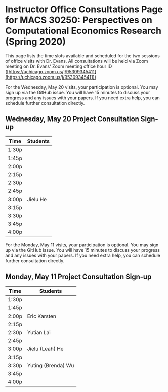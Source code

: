 # Instructor Office Consultations Page for MACS 30250: Perspectives on Computational Economics Research (Spring 2020)


This page lists the time slots available and scheduled for the two sessions of office visits with Dr. Evans. All consultations will be held via Zoom meeting on Dr. Evans' Zoom meeting office hour ID ([https://uchicago.zoom.us/j/95309345411](https://uchicago.zoom.us/j/95309345411))

For the Wednesday, May 20 visits, your participation is optional. You may sign up via the GitHub issue. You will have 15 minutes to discuss your progress and any issues with your papers. If you need extra help, you can schedule further consultation directly.

## Wednesday, May 20 Project Consultation Sign-up

| Time  | Students           |
|-------|--------------------|
| 1:30p |                    |
| 1:45p |                    |
| 2:00p |                    |
| 2:15p |                    |
| 2:30p |                    |
| 2:45p |                    |
| 3:00p | Jielu He           |
| 3:15p |                    |
| 3:30p |                    |
| 3:45p |                    |
| 4:00p |                    |


For the Monday, May 11 visits, your participation is optional. You may sign up via the GitHub issue. You will have 15 minutes to discuss your progress and any issues with your papers. If you need extra help, you can schedule further consultation directly.

## Monday, May 11 Project Consultation Sign-up

| Time  | Students           |
|-------|--------------------|
| 1:30p |                    |
| 1:45p |                    |
| 2:00p | Eric Karsten       |
| 2:15p |                    |
| 2:30p | Yutian Lai         |
| 2:45p |                    |
| 3:00p | Jielu (Leah) He    |
| 3:15p |                    |
| 3:30p | Yuting (Brenda) Wu |
| 3:45p |                    |
| 4:00p |                    |
